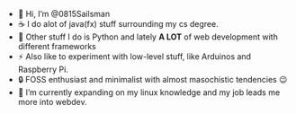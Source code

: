 - 👋 Hi, I’m @0815Sailsman
- ☕ I do alot of java(fx) stuff surrounding my cs degree.
- 🧠 Other stuff I do is Python and lately **A LOT** of web development with different frameworks
- ⚡ Also like to experiment with low-level stuff, like Arduinos and Raspberry Pi.
- 🔒 FOSS enthusiast and minimalist with almost masochistic tendencies 😉
- 🌱 I’m currently expanding on my linux knowledge and my job leads me more into webdev.

<!---
0815Sailsman/0815Sailsman is a ✨ special ✨ repository because its `README.md` (this file) appears on your GitHub profile.
You can click the Preview link to take a look at your changes.
--->
